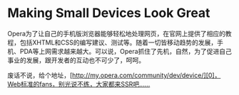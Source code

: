 # Making Small Devices Look Great

Opera为了让自己的手机版浏览器能够轻松地处理网页，在官网上提供了相应的教程，包括XHTML和CSS的编写建议、测试等。随着一切皆移动趋势的发展，手机、PDA等上网需求越来越大。可以说，Opera抓住了先机，自然，为了促进自己事业的发展，跟开发者的互动也不可少了，呵呵。

废话不说，给个地址，[http://my.opera.com/community/dev/device/][0]，Web标准的fans，别光说不练，大家都来SSR吧……

[0]: http://my.opera.com/community/dev/device/

